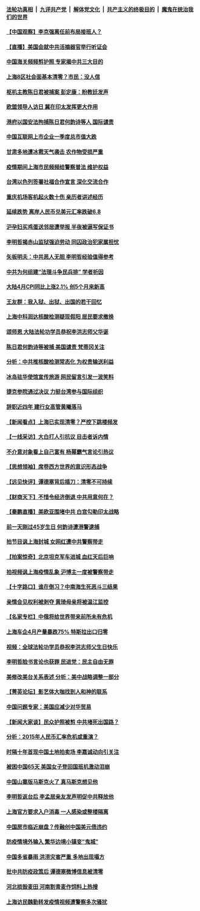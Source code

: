 ####  [法轮功真相](../../../../basic/blob/master/README.md?t=05122331) &nbsp;|&nbsp; [九评共产党](../../../../9ping.md/blob/master/README.md?t=05122331) &nbsp;|&nbsp; [解体党文化](../../../../jtdwh.md/blob/master/README.md?t=05122331)  &nbsp;|&nbsp; [共产主义的终极目的](../../../../gczydzjmd.md/blob/master/README.md?t=05122331) &nbsp;|&nbsp; [魔鬼在统治我们的世界](../../../../mgztzwmdsj.md/blob/master/README.md?t=05122331) 

#### [【中国观察】李克强离任前布局接班人？](../pages/nsc413/n13734472.md?t=05122331) 

#### [【直播】美国会就中共活摘器官举行听证会](../pages/nsc413/n13732843.md?t=05122331) 

#### [中国海关频频剪护照 专家揭中共三大目的](../pages/nsc413/n13734312.md?t=05122331) 

#### [上海8区社会面基本清零？市民：没人信](../pages/nsc413/n13734326.md?t=05122331) 

#### [枢机主教陈日君被捕案 彭定康：盼教廷发声](../pages/nsc413/n13734545.md?t=05122331) 

#### [欧盟领导人访日 冀在印太发挥更大作用](../pages/nsc413/n13734376.md?t=05122331) 

#### [港府以国安法拘捕陈日君何韵诗等人 国际谴责](../pages/nsc413/n13734434.md?t=05122331) 

#### [中国互联网上市企业一季度总市值大跌](../pages/nsc413/n13734337.md?t=05122331) 

#### [甘肃多地遭冰雹天气袭击 农作物受损严重](../pages/nsc413/n13734304.md?t=05122331) 

#### [疫情期间上海市民频频给警察普法 维护权益](../pages/nsc413/n13734139.md?t=05122331) 

#### [台湾以色列签署社福合作宣言 深化交流合作](../pages/nsc413/n13734321.md?t=05122331) 

#### [重庆机场客机起火数十伤 亲历者讲述经历](../pages/nsc413/n13733889.md?t=05122331) 

#### [延续跌势 离岸人民币兑美元汇率跌破6.8](../pages/nsc413/n13734230.md?t=05122331) 

#### [沪孕妇买鸡蛋送邻居遭举报 半夜被逼写保证书](../pages/nsc413/n13734168.md?t=05122331) 

#### [李明哲揭赤山监狱强迫劳动 同囚政治犯家属担忧](../pages/nsc413/n13734209.md?t=05122331) 

#### [矢板明夫：中共恶人无胆 李明哲经验值得参考](../pages/nsc413/n13734065.md?t=05122331) 

#### [中共为何组建“法理斗争民兵排” 学者析因](../pages/nsc413/n13734109.md?t=05122331) 

#### [大陆4月CPI同比上涨2.1% 创5个月来新高](../pages/nsc413/n13733961.md?t=05122331) 

#### [王友群：我入狱、出狱、出国的若干回忆](../pages/nsc413/n13733957.md?t=05122331) 

#### [上海中科润达核酸检测疑现假阳 居民要求撤换](../pages/nsc413/n13734116.md?t=05122331) 

#### [颂师恩 大陆法轮功学员恭祝李洪志师父华诞](../pages/nsc413/n13732165.md?t=05122331) 

#### [陈日君何韵诗等被捕 美国谴责 梵蒂冈关注](../pages/nsc413/n13733849.md?t=05122331) 


#### [分析：中共推核酸检测常态化 为权贵输送利益](../pages/nsc413/n13733797.md?t=05122331) 

#### [冰岛驻华使馆宣传旅游 网民留言引发一波笑料](../pages/nsc413/n13733714.md?t=05122331) 

#### [捷克参院通过决议 力挺台湾参与国际组织](../pages/nsc413/n13733971.md?t=05122331) 

#### [辞职近四年 建行女高管黄曦落马](../pages/nsc413/n13734015.md?t=05122331) 

#### [【新闻看点】上海已实现清零？严控下跳楼频发](../pages/nsc413/n13733725.md?t=05122331) 

#### [【一线采访】大白打人引抗议 目击者诉内情](../pages/nsc413/n13733097.md?t=05122331) 

#### [不介意对象看上自己富有 杨幂霸气言论引热议](../pages/nsc413/n13733810.md?t=05122331) 

#### [【思想领袖】席卷西方世界的意识形态战争](../pages/nsc413/n13729056.md?t=05122331) 

#### [【远见快评】谭德塞背后插刀：清零不可持续](../pages/nsc413/n13733778.md?t=05122331) 

#### [【财商天下】不惜令经济倒退 中共用意何在？](../pages/nsc413/n13733588.md?t=05122331) 

#### [【秦鹏直播】美欧亚围堵中共 白宫勾勒印太战略](../pages/nsc413/n13733764.md?t=05122331) 

#### [前一天刚过45岁生日 何韵诗遭港警逮捕](../pages/nsc413/n13733649.md?t=05122331) 

#### [拍节目讽上海封城 女网红遭中共警察带走](../pages/nsc413/n13733719.md?t=05122331) 

#### [【拍案惊奇】北京坦克军车进城 血红天后巨响](../pages/nsc413/n13733674.md?t=05122331) 

#### [拍视频讽上海疫情乱象 沪博主一度被警察带走](../pages/nsc413/n13733696.md?t=05122331) 

#### [【十字路口】谁在倒习？中南海生死恶斗三结果](../pages/nsc413/n13733678.md?t=05122331) 

#### [亲情会见权利被剥夺 黄琦母亲将被温江监控](../pages/nsc413/n13733499.md?t=05122331) 

#### [【名家专栏】中俄将给世界带来前所未有危机](../pages/nsc413/n13733146.md?t=05122331) 

#### [上海车企4月产量暴跌75% 特斯拉出口归零](../pages/nsc413/n13733278.md?t=05122331) 

#### [视频：全球法轮功学员恭祝李洪志师父生日快乐](../pages/nsc413/n13733692.md?t=05122331) 

#### [李明哲脸书言论也获罪 民进党：民主自由无罪](../pages/nsc413/n13733620.md?t=05122331) 

#### [美修改美台关系表述 分析：美中战略调整一部分](../pages/nsc413/n13733407.md?t=05122331) 

#### [【菁英论坛】影艺体大咖找到人和神的联系](../pages/nsc413/n13729847.md?t=05122331) 

#### [中国问题专家：美国应减少对华贸易](../pages/nsc413/n13733444.md?t=05122331) 

#### [【新闻大家谈】民众护照被剪 中共堵死出国路？](../pages/nsc413/n13733670.md?t=05122331) 

#### [分析：2015年人民币汇率危机或重演？](../pages/nsc413/n13733648.md?t=05122331) 

#### [时隔十年首现中国土地拍卖场 李嘉诚动向引关注](../pages/nsc413/n13733574.md?t=05122331) 

#### [被困中国65天 美国女子登回国班机激动泪崩](../pages/nsc413/n13733521.md?t=05122331) 

#### [中国山寨版马斯克火了 真马斯克想见他](../pages/nsc413/n13733559.md?t=05122331) 

#### [李明哲返台后 李孟居亲友发声明促中共释放他](../pages/nsc413/n13733155.md?t=05122331) 

#### [上海官方要求入户消毒 一人感染或整楼隔离](../pages/nsc413/n13733427.md?t=05122331) 

#### [中国房市临近崩盘？传融创中国美元债违约](../pages/nsc413/n13733285.md?t=05122331) 

#### [防疫情境外输入 繁华边境小镇变“鬼城”](../pages/nsc413/n13732729.md?t=05122331) 

#### [中国多省暴雨 洪涝灾害严重 多地出现塌方](../pages/nsc413/n13733107.md?t=05122331) 

#### [批中共防疫政策后 谭德塞微博信息被清零](../pages/nsc413/n13733099.md?t=05122331) 

#### [河北损毁麦田 河南割青麦作饲料上热搜](../pages/nsc413/n13733036.md?t=05122331) 

#### [上海访民魏勤转发疫情视频遭警察多次骚扰](../pages/nsc413/n13733148.md?t=05122331) 

